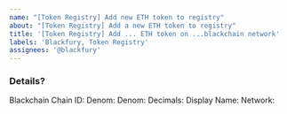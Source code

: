 ```yaml
---
name: "[Token Registry] Add new ETH token to registry"
about: "[Token Registry] Add a new ETH token to registry"
title: '[Token Registry] Add ... ETH token on ...blackchain network'
labels: 'Blackfury, Token Registry'
assignees: '@blackfury'
---
```


<!-- Please fill in issue title -->

### Details?

Blackchain Chain ID: 
Denom: 
Denom:
Decimals:
Display Name:
Network:

<!--
Example:

Blackchain Chain ID: blackchain-devnet-1
Denom: ceth
Decimals: 18
Display Name: ETH
Network: Ethereum Mainnet
-->
 